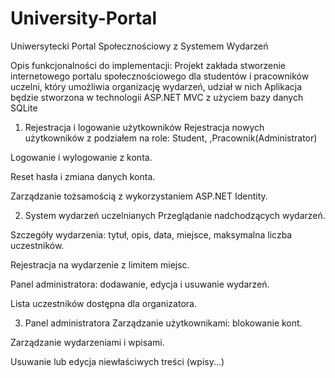 # University-Portal

Uniwersytecki Portal Społecznościowy z Systemem Wydarzeń 

Opis funkcjonalności do implementacji:
Projekt zakłada stworzenie internetowego portalu społecznościowego dla studentów i pracowników uczelni, który umożliwia organizację wydarzeń, udział w nich  Aplikacja będzie stworzona w technologii ASP.NET MVC z użyciem bazy danych SQLite

 1. Rejestracja i logowanie użytkowników
Rejestracja nowych użytkowników z podziałem na role: Student, ,Pracownik(Administrator)

Logowanie i wylogowanie z konta.

Reset hasła i zmiana danych konta.

Zarządzanie tożsamością z wykorzystaniem ASP.NET Identity.

2. System wydarzeń uczelnianych
Przeglądanie nadchodzących wydarzeń.

Szczegóły wydarzenia: tytuł, opis, data, miejsce, maksymalna liczba uczestników.

Rejestracja na wydarzenie z limitem miejsc.

Panel administratora: dodawanie, edycja i usuwanie wydarzeń.

Lista uczestników dostępna dla organizatora.

 3. Panel administratora
Zarządzanie użytkownikami:  blokowanie kont.

Zarządzanie wydarzeniami i wpisami.

Usuwanie lub edycja niewłaściwych treści (wpisy...)


